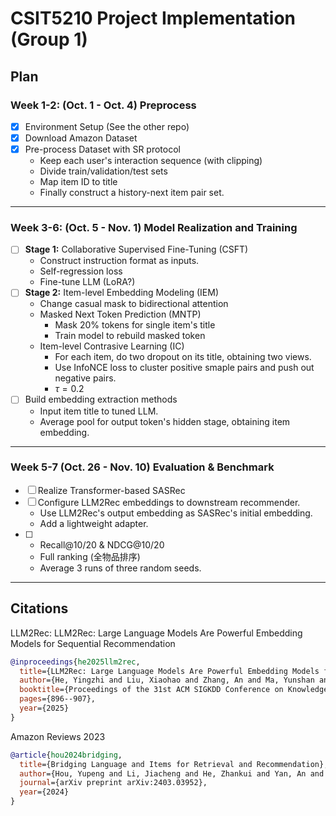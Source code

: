# CSIT5210 Project Implementation (Group 1)

## Plan

### Week 1-2: (Oct. 1 - Oct. 4) Preprocess

- [x] Environment Setup (See the other repo)
- [x] Download Amazon Dataset
- [x] Pre-process Dataset with SR protocol
    - Keep each user's interaction sequence (with clipping)
    - Divide train/validation/test sets
    - Map item ID to title
    - Finally construct a history-next item pair set.

---

### Week 3-6: (Oct. 5 - Nov. 1) Model Realization and Training

- [ ] **Stage 1:** Collaborative Supervised Fine-Tuning (CSFT)
    - Construct instruction format as inputs.
    - Self-regression loss
    - Fine-tune LLM (LoRA?)
- [ ] **Stage 2:** Item-level Embedding Modeling (IEM)
    - Change casual mask to bidirectional attention
    - Masked Next Token Prediction (MNTP)
        - Mask 20% tokens for single item's title
        - Train model to rebuild masked token
    - Item-level Contrasive Learning (IC)
        - For each item, do two dropout on its title, obtaining two views.
        - Use InfoNCE loss to cluster positive smaple pairs and push out negative pairs. 
        - $\tau = 0.2$
- [ ] Build embedding extraction methods
    - Input item title to tuned LLM.
    - Average pool for output token's hidden stage, obtaining item embedding.

---

### Week 5-7 (Oct. 26 - Nov. 10) Evaluation & Benchmark

- [ ] Realize Transformer-based SASRec
- [ ] Configure LLM2Rec embeddings to downstream recommender.
    - Use LLM2Rec's output embedding as SASRec's initial embedding.
    - Add a lightweight adapter.
- [ ] 
    - Recall@10/20 & NDCG@10/20
    - Full ranking (全物品排序)
    - Average 3 runs of three random seeds.

---

## Citations

LLM2Rec: LLM2Rec: Large Language Models Are Powerful Embedding Models for Sequential Recommendation

```bibtex
@inproceedings{he2025llm2rec,
  title={LLM2Rec: Large Language Models Are Powerful Embedding Models for Sequential Recommendation},
  author={He, Yingzhi and Liu, Xiaohao and Zhang, An and Ma, Yunshan and Chua, Tat-Seng},
  booktitle={Proceedings of the 31st ACM SIGKDD Conference on Knowledge Discovery and Data Mining V. 2},
  pages={896--907},
  year={2025}
}
```

Amazon Reviews 2023

```bibtex
@article{hou2024bridging,
  title={Bridging Language and Items for Retrieval and Recommendation},
  author={Hou, Yupeng and Li, Jiacheng and He, Zhankui and Yan, An and Chen, Xiusi and McAuley, Julian},
  journal={arXiv preprint arXiv:2403.03952},
  year={2024}
}
```

